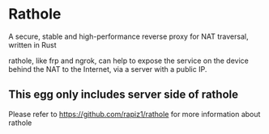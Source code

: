 # Rathole
A secure, stable and high-performance reverse proxy for NAT traversal, written in Rust

rathole, like frp and ngrok, can help to expose the service on the device behind the NAT to the Internet, via a server with a public IP.

## This egg only includes server side of rathole
Please refer to https://github.com/rapiz1/rathole for more information about rathole
